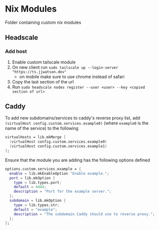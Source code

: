 # Nix Modules

Folder containing custom nix modules

## Headscale

### Add host

1. Enable custom tailscale module
1. On new client run `sudo tailscale up --login-server "https://ts.jjwatson.dev"`
   - on mobile make sure to use chrome instead of safari
1. Copy the last section of the url
1. Run `sudo headscale nodes register --user <user> --key <copied section of url>`

## Caddy

To add new subdomains/services to caddy's reverse proxy list, add `(virtualHost config.custom.services.example0)` (where `example0` is the name of the service) to the following

```nix
virtualHosts = lib.mkMerge [
  (virtualHost config.custom.services.example0)
  (virtualHost config.custom.services.example1)
];
```

Ensure that the module you are adding has the following options defined

```nix
options.custom.services.example = {
  enable = lib.mkEnableOption "Enable example.";
  port = lib.mkOption {
    type = lib.types.port;
    default = 4444;
    description = "Port for the example server.";
  };
  subdomain = lib.mkOption {
    type = lib.types.str;
    default = "example";
    description = "The subdomain Caddy should use to reverse proxy.";
  };
};
```
